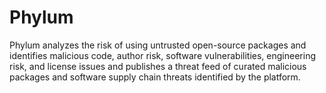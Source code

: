 # Phylum

Phylum analyzes the risk of using untrusted open-source packages and identifies malicious code, author risk, software vulnerabilities, engineering risk, and license issues and publishes a threat feed of curated malicious packages and software supply chain threats identified by the platform.